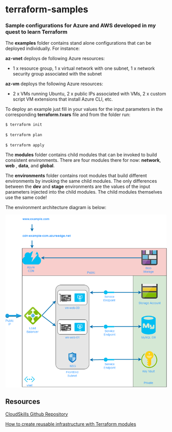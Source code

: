 # terraform-samples
### Sample configurations for Azure and AWS developed in my quest to learn Terraform

The **examples** folder contains stand alone configurations that can be deployed individually. For instance:

**az-vnet** deploys de following Azure resources:
* 1 x resource group, 1 x virtual network with one subnet, 1 x network security group associated with the subnet

**az-vm** deploys the following Azure resources:
* 2 x VMs running Ubuntu, 2 x public IPs associated with VMs, 2 x custom script VM extensions that install Azure CLI, etc.
 
To deploy an example just fill in your values for the input parameters in the corresponding **terraform.tvars** file and from the folder run:

```
$ terraform init

$ terraform plan

$ terraform apply
```
The **modules** folder contains child modules that can be invoked to build consistent environments. There are four modules there for now: **network**, **web** , **data**, and **global**.

The **environments** folder contains root modules that build different environments by invoking the same child modules. 
The only differences between the **dev** and **stage** environments are the values of the input parameters injected into the child modules. The child modules themselves use the same code!

The environment architecture diagram is below:

![Env-Diagram](terraform-samples-environments.png)
## Resources
[CloudSkills Github Repository](https://github.com/cloudskills)

[How to create reusable infrastructure with Terraform modules](https://blog.gruntwork.io/how-to-create-reusable-infrastructure-with-terraform-modules-25526d65f73d)
